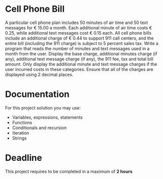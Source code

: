 # Cell Phone Bill

A particular cell phone plan includes 50 minutes of air time and 50 text messages for € 15.00 a month. 
Each additional minute of air time costs € 0.25, while additional text messages cost € 0.15 each. 
All cell phone bills include an additional charge of € 0.44 to support 911 call centers, and the entire bill (including the 911 charge) is subject to 5 percent sales tax.
Write a program that reads the number of minutes and text messages used in a month from the user. Display the base charge, additional minutes charge (if any),
additional text message charge (if any), the 911 fee, tax and total bill amount. 
Only display the additional minute and text message charges if the user incurred costs in these categories. 
Ensure that all of the charges are displayed using 2 decimal places.

# Documentation

For this project solution you may use:

- Variables, expressions, statements
- Functions
- Conditionals and recursion
- Iteration
- Strings

# Deadline

This project requires to be completed in a maximum of **2 hours**
